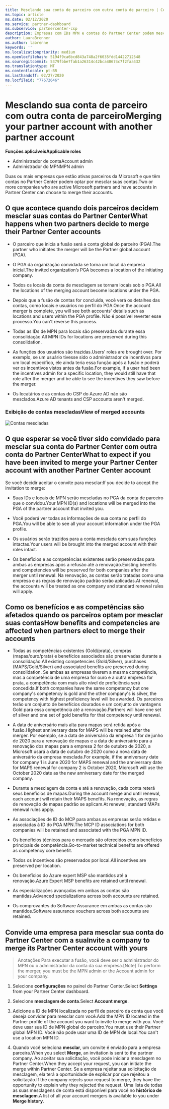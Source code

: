 ```yaml
---
title: Mesclando sua conta de parceiro com outra conta de parceiro | Centro de parceiros
ms.topic: article
ms.date: 02/12/2020
ms.service: partner-dashboard
ms.subservice: partnercenter-csp
description: Empresas com IDs MPN e contas do Partner Center podem mesclar suas contas.
author: LauraBrenner
ms.author: labrenne
keywords: ''
ms.localizationpriority: medium
ms.openlocfilehash: 5194f9ca6bcd843a748a2f6035fdd14422712548
ms.sourcegitcommit: 5379fbbe7fab1a26314c42bca40674c7f2faa432
ms.translationtype: MT
ms.contentlocale: pt-BR
ms.lasthandoff: 02/27/2020
ms.locfileid: "77672646"
---
```

# <a name="merging-your-partner-account-with-another-partner-account"></a><span data-ttu-id="41d4c-103">Mesclando sua conta de parceiro com outra conta de parceiro</span><span class="sxs-lookup"><span data-stu-id="41d4c-103">Merging your partner account with another partner account</span></span>

<span data-ttu-id="41d4c-104">**Funções aplicáveis**</span><span class="sxs-lookup"><span data-stu-id="41d4c-104">**Applicable roles**</span></span>

- <span data-ttu-id="41d4c-105">Administrador de conta</span><span class="sxs-lookup"><span data-stu-id="41d4c-105">Account admin</span></span>
- <span data-ttu-id="41d4c-106">Administrador do MPN</span><span class="sxs-lookup"><span data-stu-id="41d4c-106">MPN admin</span></span>

<span data-ttu-id="41d4c-107">Duas ou mais empresas que estão ativas parceiros da Microsoft e que têm contas no Partner Center podem optar por mesclar suas contas.</span><span class="sxs-lookup"><span data-stu-id="41d4c-107">Two or more companies who are active Microsoft partners and have accounts in Partner Center can choose to merge their accounts.</span></span> 

## <a name="what-happens-when-two-partners-decide-to-merge-their-partner-center-accounts"></a><span data-ttu-id="41d4c-108">O que acontece quando dois parceiros decidem mesclar suas contas do Partner Center</span><span class="sxs-lookup"><span data-stu-id="41d4c-108">What happens when two partners decide to merge their Partner Center accounts</span></span>

- <span data-ttu-id="41d4c-109">O parceiro que inicia a fusão será a conta global do parceiro (PGA).</span><span class="sxs-lookup"><span data-stu-id="41d4c-109">The partner who initiates the merger will be the Partner global account (PGA).</span></span> 

- <span data-ttu-id="41d4c-110">O PGA da organização convidada se torna um local da empresa inicial.</span><span class="sxs-lookup"><span data-stu-id="41d4c-110">The invited organization’s PGA becomes a location of the initiating company.</span></span>  

- <span data-ttu-id="41d4c-111">Todos os locais da conta de mesclagem se tornam locais sob o PGA.</span><span class="sxs-lookup"><span data-stu-id="41d4c-111">All the locations of the merging account become locations under the PGA.</span></span> 

- <span data-ttu-id="41d4c-112">Depois que a fusão de contas for concluída, você verá os detalhes das contas, como locais e usuários no perfil do PGA.</span><span class="sxs-lookup"><span data-stu-id="41d4c-112">Once the account merger is complete, you will see both accounts' details such as locations and users within the PGA profile.</span></span> <span data-ttu-id="41d4c-113">Não é possível reverter esse processo.</span><span class="sxs-lookup"><span data-stu-id="41d4c-113">You can't reverse this process.</span></span> 

- <span data-ttu-id="41d4c-114">Todas as IDs de MPN para locais são preservadas durante essa consolidação.</span><span class="sxs-lookup"><span data-stu-id="41d4c-114">All MPN IDs for locations are preserved during this consolidation.</span></span> 

- <span data-ttu-id="41d4c-115">As funções dos usuários são trazidas.</span><span class="sxs-lookup"><span data-stu-id="41d4c-115">Users' roles are brought over.</span></span> <span data-ttu-id="41d4c-116">Por exemplo, se um usuário tivesse sido o administrador de incentivos para um local específico, ele ainda teria essa função após a fusão e poderá ver os incentivos vistos antes da fusão.</span><span class="sxs-lookup"><span data-stu-id="41d4c-116">For example, if a user had been the incentives admin for a specific location, they would still have that role after the merger and be able to see the incentives they saw before the merger.</span></span> 

- <span data-ttu-id="41d4c-117">Os locatários e as contas do CSP do Azure AD não são mesclados.</span><span class="sxs-lookup"><span data-stu-id="41d4c-117">Azure AD tenants and CSP accounts aren't merged.</span></span>

### <a name="view-of-merged-accounts"></a><span data-ttu-id="41d4c-118">Exibição de contas mescladas</span><span class="sxs-lookup"><span data-stu-id="41d4c-118">View of merged accounts</span></span>

![Contas mescladas](images/AccountMerge_graphic.png)


## <a name="what-to-expect-if-you-have-been-invited-to-merge-your-partner-center-account-with-another-partner-center-account"></a><span data-ttu-id="41d4c-120">O que esperar se você tiver sido convidado para mesclar sua conta do Partner Center com outra conta do Partner Center</span><span class="sxs-lookup"><span data-stu-id="41d4c-120">What to expect if you have been invited to merge your Partner Center account with another Partner Center account</span></span>

<span data-ttu-id="41d4c-121">Se você decidir aceitar o convite para mesclar:</span><span class="sxs-lookup"><span data-stu-id="41d4c-121">If you decide to accept the invitation to merge:</span></span>

- <span data-ttu-id="41d4c-122">Suas IDs e locais de MPN serão mescladas no PGA da conta de parceiro que o convidou.</span><span class="sxs-lookup"><span data-stu-id="41d4c-122">Your MPN ID(s) and locations will be merged into the PGA of the partner account that invited you.</span></span> 

- <span data-ttu-id="41d4c-123">Você poderá ver todas as informações de sua conta no perfil do PGA.</span><span class="sxs-lookup"><span data-stu-id="41d4c-123">You will be able to see all your account information under the PGA profile.</span></span>

- <span data-ttu-id="41d4c-124">Os usuários serão trazidos para a conta mesclada com suas funções intactas.</span><span class="sxs-lookup"><span data-stu-id="41d4c-124">Your users will be brought into the merged account with their roles intact.</span></span>

- <span data-ttu-id="41d4c-125">Os benefícios e as competências existentes serão preservadas para ambas as empresas após a refusão até a renovação.</span><span class="sxs-lookup"><span data-stu-id="41d4c-125">Existing benefits and competencies will be preserved for both companies after the merger until renewal.</span></span> <span data-ttu-id="41d4c-126">Na renovação, as contas serão tratadas como uma empresa e as regras de renovação padrão serão aplicadas.</span><span class="sxs-lookup"><span data-stu-id="41d4c-126">At renewal, the accounts will be treated as one company and standard renewal rules will apply.</span></span>  

## <a name="how-benefits-and-competencies-are-affected-when-partners-elect-to-merge-their-accounts"></a><span data-ttu-id="41d4c-127">Como os benefícios e as competências são afetados quando os parceiros optam por mesclar suas contas</span><span class="sxs-lookup"><span data-stu-id="41d4c-127">How benefits and competencies are affected when partners elect to merge their accounts</span></span>

- <span data-ttu-id="41d4c-128">Todas as competências existentes (Gold/prata), compras (mapas/ouro/prata) e benefícios associados são preservadas durante a consolidação.</span><span class="sxs-lookup"><span data-stu-id="41d4c-128">All existing competencies (Gold/Silver), purchases (MAPS/Gold/Silver) and associated benefits are preserved during consolidation.</span></span> <span data-ttu-id="41d4c-129">Se ambas as empresas tiverem a mesma competência, mas a competência de uma empresa for ouro e a outra empresa for prata, a competência com mais alto nível de proficiência será concedida.</span><span class="sxs-lookup"><span data-stu-id="41d4c-129">If both companies have the same competency but one company's competency is gold and the other company's is silver, the competency with highest proficiency level will be awarded.</span></span> <span data-ttu-id="41d4c-130">Os parceiros terão um conjunto de benefícios dourados e um conjunto de vantagens Gold para essa competência até a renovação.</span><span class="sxs-lookup"><span data-stu-id="41d4c-130">Partners will have one set of silver and one set of gold benefits for that competency until renewal.</span></span>

- <span data-ttu-id="41d4c-131">A data de aniversário mais alta para mapas será retida após a fusão.</span><span class="sxs-lookup"><span data-stu-id="41d4c-131">Highest anniversary date for MAPS will be retained after the merger.</span></span> <span data-ttu-id="41d4c-132">Por exemplo, se a data de aniversário da empresa 1 for de junho de 2020 para a renovação de mapas e a data de aniversário para a renovação dos mapas para a empresa 2 for de outubro de 2020, a Microsoft usará a data de outubro de 2020 como a nova data de aniversário da empresa mesclada.</span><span class="sxs-lookup"><span data-stu-id="41d4c-132">For example, if the anniversary date for company 1 is June 2020 for MAPS renewal and the anniversary date for MAPS renewal for company 2 is October 2020, Microsoft will use the October 2020 date as the new anniversary date for the merged company.</span></span>

- <span data-ttu-id="41d4c-133">Durante a mesclagem da conta e até a renovação, cada conta reterá seus benefícios de mapas.</span><span class="sxs-lookup"><span data-stu-id="41d4c-133">During the account merge and until renewal, each account will retain their MAPS benefits.</span></span> <span data-ttu-id="41d4c-134">Na renovação, as regras de renovação de mapas padrão se aplicam.</span><span class="sxs-lookup"><span data-stu-id="41d4c-134">At renewal, standard MAPs renewal rules apply.</span></span>  

- <span data-ttu-id="41d4c-135">As associações de ID do MCP para ambas as empresas serão retidas e associadas à ID do PGA MPN.</span><span class="sxs-lookup"><span data-stu-id="41d4c-135">The MCP ID associations for both companies will be retained and associated with the PGA MPN ID.</span></span>

- <span data-ttu-id="41d4c-136">Os benefícios técnicos para o mercado são oferecidos como benefícios principais de competência.</span><span class="sxs-lookup"><span data-stu-id="41d4c-136">Go-to-market technical benefits are offered as competency core benefit.</span></span>  

- <span data-ttu-id="41d4c-137">Todos os incentivos são preservados por local.</span><span class="sxs-lookup"><span data-stu-id="41d4c-137">All incentives are preserved per location.</span></span> 

- <span data-ttu-id="41d4c-138">Os benefícios do Azure expert MSP são mantidos até a renovação.</span><span class="sxs-lookup"><span data-stu-id="41d4c-138">Azure Expert MSP benefits are retained until renewal.</span></span> 

- <span data-ttu-id="41d4c-139">As especializações avançadas em ambas as contas são mantidas.</span><span class="sxs-lookup"><span data-stu-id="41d4c-139">Advanced specializations across both accounts are retained.</span></span> 

- <span data-ttu-id="41d4c-140">Os comprovantes do Software Assurance em ambas as contas são mantidos.</span><span class="sxs-lookup"><span data-stu-id="41d4c-140">Software assurance vouchers across both accounts are retained.</span></span>

## <a name="invite-a-company-to-merge-its-partner-center-account-with-yours"></a><span data-ttu-id="41d4c-141">Convide uma empresa para mesclar sua conta do Partner Center com a sua</span><span class="sxs-lookup"><span data-stu-id="41d4c-141">Invite a company to merge its Partner Center account with yours</span></span> 

><span data-ttu-id="41d4c-142">Anotações Para executar a fusão, você deve ser o administrador do MPN ou o administrador da conta da sua empresa.</span><span class="sxs-lookup"><span data-stu-id="41d4c-142">[Note] To perform the merger, you must be the MPN admin or the Account admin for your company.</span></span>

1. <span data-ttu-id="41d4c-143">Selecione **configurações** no painel do Partner Center.</span><span class="sxs-lookup"><span data-stu-id="41d4c-143">Select **Settings** from your Partner Center dashboard.</span></span>

2. <span data-ttu-id="41d4c-144">Selecione **mesclagem de conta**.</span><span class="sxs-lookup"><span data-stu-id="41d4c-144">Select **Account merge**.</span></span>

3. <span data-ttu-id="41d4c-145">Adicione a ID de MPN localizada no perfil de parceiro da conta que você deseja convidar para mesclar com você.</span><span class="sxs-lookup"><span data-stu-id="41d4c-145">Add the MPN ID located in the Partner profile of the account you want to invite to merge with you.</span></span> <span data-ttu-id="41d4c-146">Você deve usar sua ID de MPN global do parceiro.</span><span class="sxs-lookup"><span data-stu-id="41d4c-146">You must use their Partner global MPN ID.</span></span> <span data-ttu-id="41d4c-147">Você não pode usar uma ID de MPN de local.</span><span class="sxs-lookup"><span data-stu-id="41d4c-147">You can't use a location MPN ID.</span></span>

4. <span data-ttu-id="41d4c-148">Quando você seleciona **mesclar**, um convite é enviado para a empresa parceira.</span><span class="sxs-lookup"><span data-stu-id="41d4c-148">When you select **Merge**, an invitation is sent to the partner company.</span></span> <span data-ttu-id="41d4c-149">Ao aceitar sua solicitação, você pode iniciar a mesclagem no Partner Center.</span><span class="sxs-lookup"><span data-stu-id="41d4c-149">When they accept your request, you can initiate the merge within Partner Center.</span></span> <span data-ttu-id="41d4c-150">Se a empresa rejeitar sua solicitação de mesclagem, ela terá a oportunidade de explicar por que rejeitou a solicitação.</span><span class="sxs-lookup"><span data-stu-id="41d4c-150">If the company rejects your request to merge, they have the opportunity to explain why they rejected the request.</span></span> <span data-ttu-id="41d4c-151">Uma lista de todas as suas mesclagens de conta está disponível para você no **histórico de mesclagem**.</span><span class="sxs-lookup"><span data-stu-id="41d4c-151">A list of all your account mergers is available to you under **Merge history**.</span></span>




